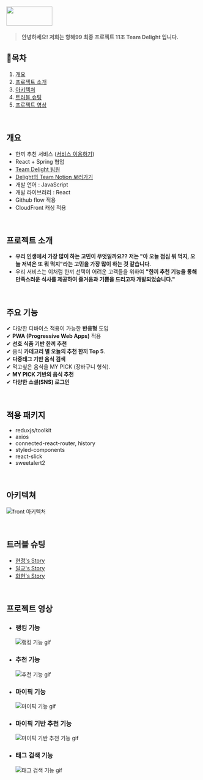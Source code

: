 # <img src="https://user-images.githubusercontent.com/81012135/131492583-89eee77c-8e75-4e1e-ae05-44dd8ea0286c.png"  width="120" height="50">
> __안녕하세요! 저희는 항해99 최종 프로젝트 11조 Team Delight 입니다.__

## 📌목차
  1. [개요](#개요)
  2. [프로젝트 소개](#프로젝트-소개)
  3. [아키텍쳐](#아키텍쳐)
  4. [트러블 슈팅](#트러블-슈팅)
  5. [프로젝트 영상](#프로젝트-영상)


<br>

## 개요
  - 한끼 추천 서비스 ([서비스 이용하기](https://www.delight99.co.kr/))
  - React + Spring 협업
  - [Team Delight 팀원](https://github.com/Team-Delight/Delight-Client/wiki/Team-Delight-%ED%8C%80%EC%9B%90%EC%9D%84-%EC%86%8C%EA%B0%9C%ED%95%A9%EB%8B%88%EB%8B%A4)
  - [Delight의 Team Notion 보러가기](https://elastic-honeycrisp-63e.notion.site/Delight-a54fda3215254309b56f77955d5340fa)
  - 개발 언어 : JavaScript
  - 개발 라이브러리 : React
  - Github flow 적용
  - CloudFront 캐싱 적용


<br>

## 프로젝트 소개
  - **우리 인생에서 가장 많이 하는 고민이 무엇일까요?? 저는 "아 오늘 점심 뭐 먹지, 오늘 저녁은 또 뭐 먹지"라는 고민을 가장 많이 하는 것 같습니다.**
  - 우리 서비스는 이처럼 한끼 선택이 어려운 고객들을 위하여 **"한끼 추천 기능을 통해 만족스러운 식사를 제공하여 즐거움과 기쁨을 드리고자 개발되었습니다."**


<br>


## 주요 기능
  ✔︎ 다양한 디바이스 적용이 가능한 **반응형** 도입    
  ✔︎ **PWA (Progressive Web Apps)** 적용    
  ✔︎ **선호 식품 기반 한끼 추천**   
  ✔︎ 음식 **카테고리 별 오늘의 추천 한끼 Top 5**.   
  ✔︎ **다중태그 기반 음식 검색**    
  ✔︎ 먹고싶은 음식을 MY PICK (장바구니 형식).     
  ✔︎ **MY PICK 기반의 음식 추천**      
  ✔︎ **다양한 소셜(SNS) 로그인**       


<br>

## 적용 패키지
  - reduxjs/toolkit
  - axios
  - connected-react-router, history
  - styled-components
  - react-slick
  - sweetalert2

<br>

## 아키텍쳐
  ![front 아키텍처](https://user-images.githubusercontent.com/81012135/131522398-6dea0411-e53f-403e-adff-1cf23f792fc9.png)

<br>

  
## 트러블 슈팅
  - [현정's Story](https://github.com/Team-Delight/Delight-Client/wiki/%ED%98%84%EC%A0%95's-Story)
  - [일교's Story](https://github.com/Team-Delight/Delight-Client/wiki/%EC%9D%BC%EA%B5%90's-Story)
  - [화현's Story](https://github.com/Team-Delight/Delight-Client/wiki/%ED%99%94%ED%98%84's-Story)

<br>

## 프로젝트 영상
  - ### 랭킹 기능 
    ![랭킹 기능 gif](https://user-images.githubusercontent.com/81012135/131537974-3496599b-9137-49e2-84d1-74876a178fdc.gif)

    
    
  - ### 추천 기능 
    ![추천 기능 gif](https://user-images.githubusercontent.com/81012135/131534309-87c98782-0d89-4eb0-95b8-31759d6fd4d6.gif)
    

  - ### 마이픽 기능
    ![마이픽 기능 gif](https://user-images.githubusercontent.com/81012135/131536657-b2366f4d-6c88-404a-9519-5eb359a2507c.gif)



  - ### 마이픽 기반 추천 기능
    ![마이픽 기반 추천 기능 gif](https://user-images.githubusercontent.com/81012135/131537075-ae1530cb-13c6-42ea-924b-c62e7bfe46ac.gif)

  
  - ### 태그 검색 기능
    ![태그 검색 기능 gif](https://user-images.githubusercontent.com/81012135/131538691-15dc4fd4-7c7b-47b3-aa8d-c0b72e9f961d.gif)

<br>
